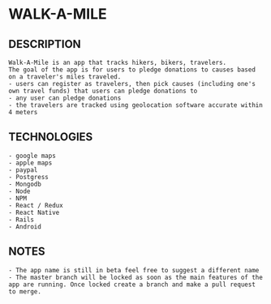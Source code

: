 # WALK-A-MILE

## DESCRIPTION
    Walk-A-Mile is an app that tracks hikers, bikers, travelers.
    The goal of the app is for users to pledge donations to causes based on a traveler's miles traveled.
    - users can register as travelers, then pick causes (including one's own travel funds) that users can pledge donations to
    - any user can pledge donations
    - the travelers are tracked using geolocation software accurate within 4 meters
    
## TECHNOLOGIES
    - google maps
    - apple maps
    - paypal
    - Postgress
    - Mongodb
    - Node
    - NPM
    - React / Redux
    - React Native
    - Rails
    - Android

## NOTES

    - The app name is still in beta feel free to suggest a different name
    - The master branch will be locked as soon as the main features of the app are running. Once locked create a branch and make a pull request to merge.